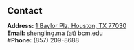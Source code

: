 <h1 id="contact"></h1>

<h2 style="margin: 60px 0px 10px;">Contact</h2>

<p><strong>Address:</strong> <a href="https://www.google.com/maps/place/Baylor+College+of+Medicine/@29.7105286,-95.3988163,17z/data=!3m1!4b1!4m6!3m5!1s0x8640c07650d4bf6f:0xbb615085334e838e!8m2!3d29.7105286!4d-95.3962414!16zL20vMDI5ZzJn?entry=ttu">1 Baylor Plz, Houston, TX 77030</a>
<br />
<strong>Email:</strong> <email>shengling.ma (at) bcm.edu</email>
<br />
#<strong>Phone:</strong> (857) 209-8688</p>
